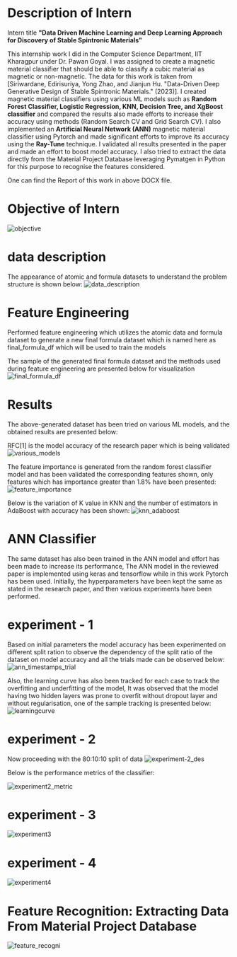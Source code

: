 # Description of Intern 
Intern title **"Data Driven Machine Learning and Deep Learning Approach for Discovery of Stable Spintronic Materials"**

This internship work I did in the Computer Science Department, IIT Kharagpur under Dr. Pawan Goyal. I was assigned to create a magnetic material classifier that should be able to classify a cubic material as magnetic or non-magnetic. The data for this work is taken from [Siriwardane, Edirisuriya, Yong Zhao, and Jianjun Hu. "Data-Driven Deep Generative Design of Stable Spintronic Materials." (2023)]. I created magnetic material classifiers using various ML models such as **Random Forest Classifier, Logistic Regression, KNN, Decision Tree, and XgBoost classifier** and compared the results also made efforts to increase their accuracy using methods (Random Search CV and Grid Search CV). I also implemented an **Artificial Neural Network (ANN)** magnetic material classifier using Pytorch and made significant efforts to improve its accuracy using the **Ray-Tune** technique. I validated all results presented in the paper and made an effort to boost model accuracy. I also tried to extract the data directly from the Material Project Database leveraging Pymatgen in Python for this purpose to recognise the features considered.

One can find the Report of this work in above DOCX file.

# Objective of Intern


![objective](https://github.com/vs1161/Machine_Learning_Intern_IITKGP/assets/106301220/1d33e04b-f552-4169-9c58-bc7ea9619094)


# data description 

The appearance of atomic and formula datasets to understand the problem structure is shown below:
![data_description](https://github.com/vs1161/Machine_Learning_Intern_IITKGP/assets/106301220/9c7a05c9-5722-4a74-88c7-84ad9c0d09f7)

# Feature Engineering 

Performed feature engineering which utilizes the atomic data and formula dataset to generate a new final formula dataset which is named here as final_formula_df which will be used to train the models 

The sample of the generated final formula dataset and the methods used during feature engineering are presented below for visualization 
![final_formula_df](https://github.com/vs1161/Machine_Learning_Intern_IITKGP/assets/106301220/325aaa7c-85d8-437c-8b9d-94f774662cd3)

# Results 
The above-generated dataset has been tried on various ML models, and the obtained results are presented below:

RFC[1] is the model accuracy of the research paper which is being validated 
![various_models](https://github.com/vs1161/Machine_Learning_Intern_IITKGP/assets/106301220/6001963b-6b3c-42ad-97ca-7862c29f0abb)


The feature importance is generated from the random forest classifier model and has been validated the corresponding features shown, only features which has importance greater than 1.8% have been presented: 
![feature_importance](https://github.com/vs1161/Machine_Learning_Intern_IITKGP/assets/106301220/b1276de5-4f5e-454e-b41a-ae643f8ae2c9)


Below is the variation of K value in KNN and the number of estimators in AdaBoost with accuracy has been shown:
![knn_adaboost](https://github.com/vs1161/Machine_Learning_Intern_IITKGP/assets/106301220/0ff8ea5c-46c4-4981-99ca-dd6b253e23c0)


# ANN Classifier 

The same dataset has also been trained in the ANN model and effort has been made to increase its performance, The ANN model in the reviewed paper is implemented using keras and tensorflow while in this work Pytorch has been used. Initially, the hyperparameters have been kept the same as stated in the research paper, and then various experiments have been performed. 

# experiment - 1 

Based on initial parameters the model accuracy has been experimented on different split ration to observe the dependency of the split ratio of the dataset on model accuracy and all the trials made can be observed below:
![ann_timestamps_trial](https://github.com/vs1161/Machine_Learning_Intern_IITKGP/assets/106301220/95fc3ba2-2acd-4d31-89a7-6c51019458f1)

Also, the learning curve has also been tracked for each case to track the overfitting and underfitting of the model, It was observed that the model having two hidden layers was prone to overfit without dropout layer and without regularisation, one of the sample tracking is presented below:
![learningcurve](https://github.com/vs1161/Machine_Learning_Intern_IITKGP/assets/106301220/1932eccd-3d8d-4189-a4a1-1c510fbaed22)


# experiment - 2 
Now proceeding with the 80:10:10 split of data 
![experiment-2_des](https://github.com/vs1161/Machine_Learning_Intern_IITKGP/assets/106301220/4fa6c846-bbd9-4926-a263-78a5adb1905f)

Below is the performance metrics of the classifier:

![experiment2_metric](https://github.com/vs1161/Machine_Learning_Intern_IITKGP/assets/106301220/aeb16af1-25a3-4614-804d-9cefb6c1f3d7)

# experiment - 3
![experiment3](https://github.com/vs1161/Machine_Learning_Intern_IITKGP/assets/106301220/890f0d0e-1e2d-4b9c-933e-dd395923f14b)



# experiment - 4
![experiment4](https://github.com/vs1161/Machine_Learning_Intern_IITKGP/assets/106301220/0a5956a4-7b36-4bef-88e9-28dec0a132bd)



# Feature Recognition: Extracting Data From Material Project Database
![feature_recogni](https://github.com/vs1161/Machine_Learning_Intern_IITKGP/assets/106301220/518a1817-eeea-4841-ad97-a81f853c9c8a)

